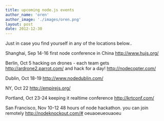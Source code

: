 ```yaml
---
title: upcoming node.js events
author_name: 'oren'
author_image: './images/oren.png'
layout: post
date: 2012-12-30
---
```



Just in case you find yourself in any of the locations below..

Shanghai, Sep 14-16
first node conference in China
http://www.hujs.org/

Berlin, Oct 5
hacking on drones - each team gets http://ardrone2.parrot.com/ and hack for a day!
http://nodecopter.com/

Dublin, Oct 18-19
http://www.nodedublin.com/

NY, Oct 22
http://empirejs.org/

Portland, Oct 23-24
keeping it realtime conference
http://krtconf.com/

San Francisco, Nov 10-12
48 hours of node hackathon. you can join remotely
http://nodeknockout.com/# oeuaoeueouaoeu


